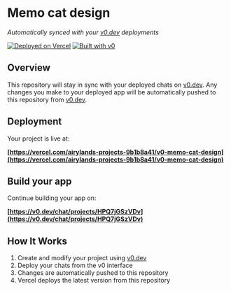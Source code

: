 # Memo cat design

*Automatically synced with your [v0.dev](https://v0.dev) deployments*

[![Deployed on Vercel](https://img.shields.io/badge/Deployed%20on-Vercel-black?style=for-the-badge&logo=vercel)](https://vercel.com/airylands-projects-9b1b8a41/v0-memo-cat-design)
[![Built with v0](https://img.shields.io/badge/Built%20with-v0.dev-black?style=for-the-badge)](https://v0.dev/chat/projects/HPQ7jGSzVDv)

## Overview

This repository will stay in sync with your deployed chats on [v0.dev](https://v0.dev).
Any changes you make to your deployed app will be automatically pushed to this repository from [v0.dev](https://v0.dev).

## Deployment

Your project is live at:

**[https://vercel.com/airylands-projects-9b1b8a41/v0-memo-cat-design](https://vercel.com/airylands-projects-9b1b8a41/v0-memo-cat-design)**

## Build your app

Continue building your app on:

**[https://v0.dev/chat/projects/HPQ7jGSzVDv](https://v0.dev/chat/projects/HPQ7jGSzVDv)**

## How It Works

1. Create and modify your project using [v0.dev](https://v0.dev)
2. Deploy your chats from the v0 interface
3. Changes are automatically pushed to this repository
4. Vercel deploys the latest version from this repository